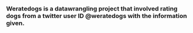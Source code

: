 ### Weratedogs is a datawrangling project that involved rating dogs from a twitter user ID @weratedogs with the information given.
